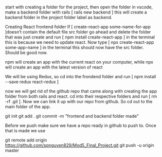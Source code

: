 start with creating a folder for the project, then open the folder in vscode, make a backend folder with rails [ rails new backend ] this will create a backend folder in the project folder label as backend. 

Creating React frontend folder
If [ create-react-app some-name-for-app ]doesn’t contain the default file src folder go ahead and delete the folder that was just create and run [ npm install create-react-app ] in the terminal this is because we need to update react. Now type [ npx create-react-app some-app-name ] in the terminal this should now have the src folder. Should be good now.

npm will create an app with the current react on your computer, while
npx will create an app with the latest version of react 

We will be using Redux, so cd into the frondend folder and run  [ npm install --save redux react-redux ]

now we will get rid of the github repo that came along with creating the app folder from both rails and react. cd into their respective folders and run [ rm -rf .git ]. Now we can link it up with our repo from github. So cd out to the main folder of the app.

git init
git add .
git commit -m "frontend and backend folder made"

Before we push make sure we have a repo ready in github to push to.
Once that is made we use

git remote add origin https://github.com/sqnguyen829/Mod5_Final_Project.git
git push -u origin master